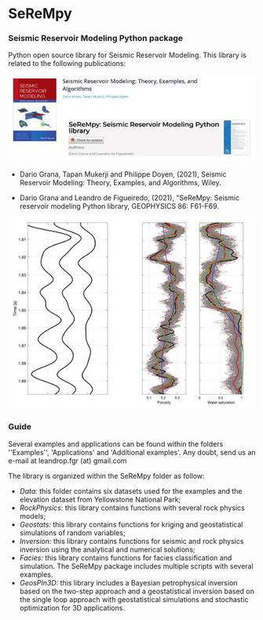 # SeReMpy

### Seismic Reservoir Modeling Python package ###

Python open source library for Seismic Reservoir Modeling. This library is related to the following publications: 

![Related Book and article](book_article.JPG)

- Dario Grana, Tapan Mukerji and Philippe Doyen, (2021), Seismic Reservoir Modeling: Theory, Examples, and Algorithms, Wiley.

-  Dario Grana and Leandro de Figueiredo, (2021), "SeReMpy: Seismic reservoir modeling Python library, GEOPHYSICS 86: F61-F69.

![Example of a 1D petrophysical inversion](Figure6a.jpg)

### Guide ###

Several examples and applications can be found within the folders ''Examples'', 'Applications' and 'Additional examples'. Any doubt, send us an e-mail at leandrop.fgr (at) gmail.com

The library is organized within the SeReMpy folder as follow:

- *Data:* this folder contains six datasets used for the examples and the elevation dataset from Yellowstone National Park;
- *RockPhysics:* this library contains functions with several rock physics models;
- *Geostats:* this library contains functions for kriging and geostatistical simulations of random variables;
- *Inversion:* this library contains functions for seismic and rock physics inversion using the analytical and numerical solutions;
- *Facies:* this library contains functions for facies classification and simulation. The SeReMpy package includes multiple scripts with several examples.
- *GeosPIn3D:* this library includes a Bayesian petrophysical inversion based on the two-step approach and a geostatistical inversion based on the single loop approach with geostatistical simulations and stochastic optimization for 3D applications.



